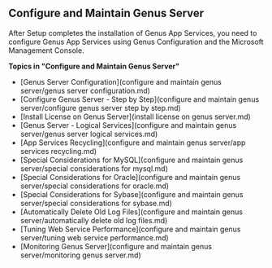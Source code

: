 ## Configure and Maintain Genus Server

After Setup completes the installation of Genus App Services, you need to configure Genus App Services using Genus Configuration and the Microsoft Management Console.

**Topics in "Configure and Maintain Genus Server"**
* [Genus Server Configuration](configure and maintain genus server/genus server configuration.md)
* [Configure Genus Server - Step by Step](configure and maintain genus server/configure genus server  step by step.md)
* [Install License on Genus Server](install license on genus server.md)
* [Genus Server - Logical Services](configure and maintain genus server/genus server  logical services.md)
* [App Services Recycling](configure and maintain genus server/app services recycling.md)
* [Special Considerations for MySQL](configure and maintain genus server/special considerations for mysql.md)
* [Special Considerations for Oracle](configure and maintain genus server/special considerations for oracle.md)
* [Special Considerations for Sybase](configure and maintain genus server/special considerations for sybase.md)
* [Automatically Delete Old Log Files](configure and maintain genus server/automatically delete old log files.md)
* [Tuning Web Service Performance](configure and maintain genus server/tuning web service performance.md)
* [Monitoring Genus Server](configure and maintain genus server/monitoring genus server.md)